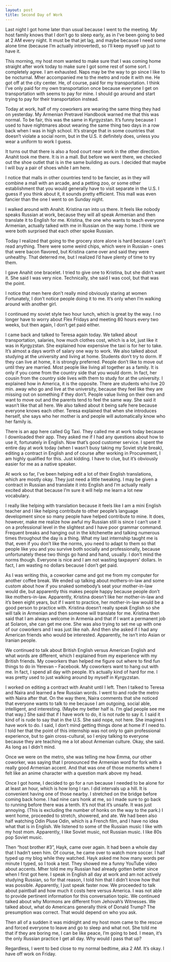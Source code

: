 ```yaml
---
layout: post
title: Second Day of Work
---
```


Last night I got home later than usual because I went to the meeting. My host family knows that I don’t go to sleep early, as in I’ve been going to bed at 2 AM every night. It must be that jet lag, and maybe because I need some alone time (because I’m actually introverted), so I’ll keep myself up just to have it.

This morning, my host mom wanted to make sure that I was coming home straight after work today to make sure I got some rest of some sort. I completely agree. I am exhausted. Naps may be the way to go since I like to be nocturnal. 
Mher accompanied me to the metro and rode it with me. He got off at the city center. He, of course, paid for my transportation. I think I’ve only paid for my own transportation once because everyone I get on transportation with seems to pay for mine. I should go around and start trying to pay for their transportation instead.

Today at work, half of my coworkers are wearing the same thing they had on yesterday. My Armenian Pretravel Handbook warned me that this was normal. To be fair, this was the same in Kyrgyzstan. It’s funny because I used to have nightmares about wearing the same thing two days in a row back when I was in high school. It’s strange that in some countries that doesn’t violate a social norm, but in the U.S. it definitely does, unless you wear a uniform to work I guess.

It turns out that there is also a food court near work in the other direction. Anahit took me there. It is in a mall. But before we went there, we checked out the shoe outlet that is in the same building as ours. I decided that maybe I will buy a pair of shoes while I am here.

I notice that malls in other countries tend to be fancier, as in they will combine a mall with an arcade, and a petting zoo, or some other establishment that you would generally have to visit separate in the U.S. I guess if you think about it, it sounds pretty efficient. This mall was even fancier than the one I went to on Sunday night.
 
I walked around with Anahit. Kristina ran into us there. It feels like nobody speaks Russian at work, because they will all speak Armenian and then translate it to English for me. Kristina, the one who wants to teach everyone Armenian, actually talked with me in Russian on the way home. I think we were both surprised that each other spoke Russian.

Today I realized that going to the grocery store alone is hard because I can’t read anything. There were some weird chips, which were in Russian – ones that were bacon flavored, but Kristina came over and said they were unhealthy. That deterred me, but I realized I’d have plenty of time to try them.

I gave Anahit one bracelet. I tried to give one to Kristina, but she didn’t want it. She said I was very nice. Technically, she said I was cool, but that was the point.

I notice that men here don’t really mind obviously staring at women Fortunately, I don’t notice people doing it to me. It’s only when I’m walking around with another girl.

I continued my soviet style two hour lunch, which is great by the way. I no longer have to worry about Flex Fridays and meeting 80 hours every two weeks, but then again, I don’t get paid either. 

I came back and talked to Teresa again today. We talked about transportation, salaries, how much clothes cost, which is a lot, just like it was in Kyrgyzstan. She explained how expensive the taxi is for her to take. It’s almost a days worth of salary one way to work. We also talked about studying at the university and living at home. Students don’t try to dorm. If they can live at home, it is strongly preferred. People don’t like to move out until they are married. Most people like living all together as a family. It is only if you come from the country side that you would dorm. In fact, her cousin from the country side lives with them to study for at the university. I explained how in America, it is the opposite. There are students who live 20 min. away who go and live at the university, because they feel like they are missing out on something if they don’t. People value living on their own and want to move out and the parents tend to feel the same way. She said it wasn’t like that all here. We also talked about it being safe here because everyone knows each other. Teresa explained that when she introduces herself, she says who her mother is and people will automatically know who her family is.

There is an app here called Gg Taxi. They called me at work today because I downloaded their app. They asked me if I had any questions about how to use it, fortunately in English. Now that’s good customer service. 
I spent the entire day at work today  (when I wasn’t busy taking my Soviet style break), editing a contract in English and of course after working in Procurement, I am highly qualified for this. Just kidding. I have to clue, but it’s obviously easier for me as a native speaker. 

At work so far, I’ve been helping edit a lot of their English translations, which are mostly okay. They just need a little tweaking. I may be given a contract in Russian and translate it into English and I’m actually really excited about that because I’m sure it will help me learn a lot new vocabulary.

I really like helping with translation because it feels like I am a mini English teacher and I like helping contribute to other people’s language development since so many people have helped contribute to mine. It does, however, make me realize how awful my Russian still is since I can’t use it on a professional level in the slightest and I have poor grammar command. 
Frequent breaks and hanging out in the kitchenette and talking numerous times throughout the day is a thing. What my last internship taught me is that, even if you don’t like the norms, you need to adapt to them so that people like you and you survive both socially and professionally, because unfortunately these two things go hand and hand, usually. I don’t mind the norms though. Everyone is nice and I am not wasting taxpayers’ dollars. In fact, I am wasting no dollars because I don’t get paid.

As I was writing this, a coworker came and got me from my computer for another coffee break. We ended up talking about mothers-in-law and some custom about how if you snaked somebody’s seat your mother-in-law would die, but apparently this makes people happy because people don’t like mothers-in-law. Apparently, Kristina doesn’t like her mother-in-law and it’s been eight years, but if I want to practice, her mother-in-law would be a good person to practice  with. Kristina doesn’t really speak English so she will talk in Armenian and then someone will translate for me. Kristina then said that I am always welcome in Armenia and that if I want a permanent job at Solaron, she can get me one. She was also trying to set me up with one of our coworkers and I was just like nah. And then she asked if I had any American friends who would be interested. Apparently, he isn’t into Asian or Iranian people.

We continued to talk about British English versus American English and what words are different, which I explained from my experience with my British friends. My coworkers than helped me figure out where to find fun things to do in Yerevan – Facebook. My coworkers want to hang out with me. In fact, I spend all day with people. It’s actually kind of hard for me. I was pretty used to just walking around by myself in Kyrgyzstan.

I worked on editing a contract with Anahit until I left. Then I talked to Teresa and Naira and learned a few Russian words.  I went to and rode the metro with Naira after that. On the way there, Naira comments that she noticed that everyone wants to talk to me because I am outgoing, social able, intelligent, and interesting. (Maybe my better half is. I’m glad people see me that way.) She said that if I have work to do, it is not rude to say it. I said it kind of is rude to say that in the U.S. She said nope, not here. She imagines I have work to do. I said, I don’t mind getting things done at home if I need to. I told her that the point of this internship was not only to gain professional experience, but to gain cross-cultural, so I enjoy talking to everyone because they are teaching me a lot about Armenian culture. Okay, she said. As long as I didn’t mind.

Once we were on the metro, she was telling me how Emma, our other coworker, was saying that I pronounced the Armenian word for fork with a really good Armenian accent. And that was one of those moments where I felt like an anime character with a question mark above my head.

Once I got home, I decided to go for a run because I needed to be alone for at least an hour, which is how long I ran. I did intervals up a hill. It is convenient having one of those nearby.
I stretched on the bridge before coming back home. I had nine cars honk at me, so I made sure to go back to running before there was a tenth. It’s not that it’s unsafe. It was just annoying. (This is excluding the number of honks on the way to the park.) 
I went home, proceeded to stretch, showered, and ate. We had been also half watching Odin Pluse Odin, which is a French film, and I have no idea what that is in English. We listened to some of the Russian music I like with my host mom. Apparently, I like Soviet music, not Russian music. I like 80s pop Soviet music.

Then “host brother #3”, Hayk, came over again. It had been a whole day that I hadn’t seen him. Of course, he came over to watch more soccer. I half typed up my blog while they watched. Hayk asked me how many words per minute I typed, so I took a test. They showed me a funny YouTube video about accents. Mher told me my Russian had already gotten better since when I first got here. I speak in English all day at work and am not actively studying Russian, so for that reason, I told him that I didn’t know how that was possible. Apparently, I just speak faster now. We proceeded to talk about paintball and how much it costs here versus America. I was not able to provide pertinent information for this conversation topic. We continued talked about why Mormons are different from Jehovah’s Witnesses. We talked about, what do Americans generally think of Donald Trump? The presumption was correct. That would depend on who you ask. 

Then all of a sudden it was midnight and my host mom came to the rescue and forced everyone to leave and go to sleep and what not. She told me that if they are boring me, I can be like peace, I’m going to bed. I mean, it’s the only Russian practice I get all day. Why would I pass that up? 

Regardless, I went to bed close to my normal bedtime, aka 2 AM. It’s okay. I have off work on Friday.
